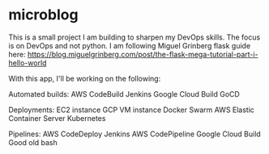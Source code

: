 # microblog
This is a small project I am building to sharpen my DevOps skills. The focus is on DevOps and not python.
I am following Miguel Grinberg flask guide here: https://blog.miguelgrinberg.com/post/the-flask-mega-tutorial-part-i-hello-world

With this app, I'll be working on the following:

Automated builds: AWS CodeBuild
                  Jenkins
                  Google Cloud Build
                  GoCD

Deployments: EC2 instance
             GCP VM instance
             Docker Swarm
             AWS Elastic Container Server
             Kubernetes

Pipelines: AWS CodeDeploy
           Jenkins
           AWS CodePipeline
           Google Cloud Build
           Good old bash
